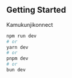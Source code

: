 ## Getting Started

Kamukunjikonnect

```bash
npm run dev
# or
yarn dev
# or
pnpm dev
# or
bun dev
```